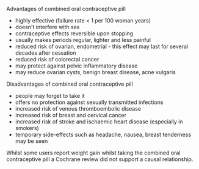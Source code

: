 Advantages of combined oral contraceptive pill  
* highly effective (failure rate \< 1 per 100 woman years)
* doesn't interfere with sex
* contraceptive effects reversible upon stopping
* usually makes periods regular, lighter and less painful
* reduced risk of ovarian, endometrial \- this effect may last for several decades after cessation
* reduced risk of colorectal cancer
* may protect against pelvic inflammatory disease
* may reduce ovarian cysts, benign breast disease, acne vulgaris

  
Disadvantages of combined oral contraceptive pill  
* people may forget to take it
* offers no protection against sexually transmitted infections
* increased risk of venous thromboembolic disease
* increased risk of breast and cervical cancer
* increased risk of stroke and ischaemic heart disease (especially in smokers)
* temporary side\-effects such as headache, nausea, breast tenderness may be seen

  
Whilst some users report weight gain whilst taking the combined oral contraceptive pill a Cochrane review did not support a causal relationship.